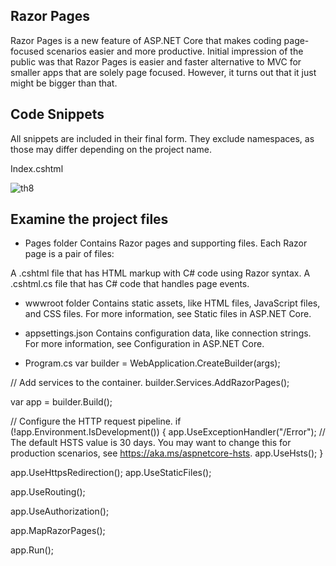 ## Razor Pages

Razor Pages is a new feature of ASP.NET Core that makes coding page-focused scenarios easier and more productive. Initial impression of the public was that Razor Pages is easier and faster alternative to MVC for smaller apps that are solely page focused. However, it turns out that it just might be bigger than that.

## Code Snippets
All snippets are included in their final form. They exclude namespaces, as those may differ depending on the project name.

Index.cshtml


![th8](https://tse3.mm.bing.net/th?id=OIP.Xq3Kfi6jMqyGMGWYtD4pkQHaDM&pid=Api&P=0&w=387&h=166)

## Examine the project files

* Pages folder
Contains Razor pages and supporting files. Each Razor page is a pair of files:

A .cshtml file that has HTML markup with C# code using Razor syntax.
A .cshtml.cs file that has C# code that handles page events.

* wwwroot folder
Contains static assets, like HTML files, JavaScript files, and CSS files. For more information, see Static files in ASP.NET Core.

* appsettings.json
Contains configuration data, like connection strings. For more information, see Configuration in ASP.NET Core.

* Program.cs
var builder = WebApplication.CreateBuilder(args);

// Add services to the container.
builder.Services.AddRazorPages();

var app = builder.Build();

// Configure the HTTP request pipeline.
if (!app.Environment.IsDevelopment())
{
    app.UseExceptionHandler("/Error");
    // The default HSTS value is 30 days. You may want to change this for production scenarios, see https://aka.ms/aspnetcore-hsts.
    app.UseHsts();
}

app.UseHttpsRedirection();
app.UseStaticFiles();

app.UseRouting();

app.UseAuthorization();

app.MapRazorPages();

app.Run();